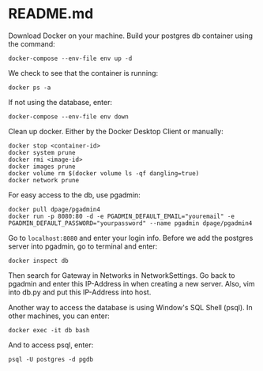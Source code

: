 # README.md

Download Docker on your machine. 
Build your postgres db container using the command:
```
docker-compose --env-file env up -d
``` 

We check to see that the container is running: 
```
docker ps -a
```

If not using the database, enter: 
```
docker-compose --env-file env down
```

Clean up docker. Either by the Docker Desktop Client or manually:
```
docker stop <container-id> 
docker system prune 
docker rmi <image-id> 
docker images prune 
docker volume rm $(docker volume ls -qf dangling=true) 
docker network prune 
``` 

For easy access to the db, use pgadmin: 
```
docker pull dpage/pgadmin4 
docker run -p 8080:80 -d -e PGADMIN_DEFAULT_EMAIL="youremail" -e PGADMIN_DEFAULT_PASSWORD="yourpassword" --name pgadmin dpage/pgadmin4 
```
Go to `localhost:8080` and enter your login info. 
Before we add the postgres server into pgadmin, go to terminal and enter: 
```
docker inspect db
```
Then search for Gateway in Networks in NetworkSettings. 
Go back to pgadmin and enter this IP-Address in when creating a new server. 
Also, vim into db.py and put this IP-Address into host. 

Another way to access the database is using Window's SQL Shell (psql). 
In other machines, you can enter: 
```
docker exec -it db bash 
```
And to access psql, enter: 
```
psql -U postgres -d pgdb
```
